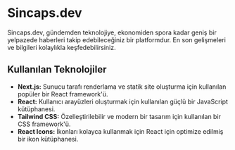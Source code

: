 # Sincaps.dev

Sincaps.dev, gündemden teknolojiye, ekonomiden spora kadar geniş bir yelpazede haberleri takip edebileceğiniz bir platformdur. En son gelişmeleri ve bilgileri kolaylıkla keşfedebilirsiniz.

## Kullanılan Teknolojiler

- **Next.js:** Sunucu tarafı renderlama ve statik site oluşturma için kullanılan popüler bir React framework'ü.
- **React:** Kullanıcı arayüzleri oluşturmak için kullanılan güçlü bir JavaScript kütüphanesi.
- **Tailwind CSS:** Özelleştirilebilir ve modern bir tasarım için kullanılan bir CSS framework'ü.
- **React Icons:** İkonları kolayca kullanmak için React için optimize edilmiş bir ikon kütüphanesi.
